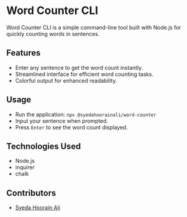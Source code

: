 # Word Counter CLI

Word Counter CLI is a simple command-line tool built with Node.js for quickly counting words in sentences.

## Features

- Enter any sentence to get the word count instantly.
- Streamlined interface for efficient word counting tasks.
- Colorful output for enhanced readability.

## Usage

- Run the application: `npx @syedahoorainali/word-counter`
- Input your sentence when prompted.
- Press `Enter` to see the word count displayed.

## Technologies Used

- Node.js
- inquirer
- chalk

## Contributors

- [Syeda Hoorain Ali](https://github.com/syeda-hoorain-ali)
